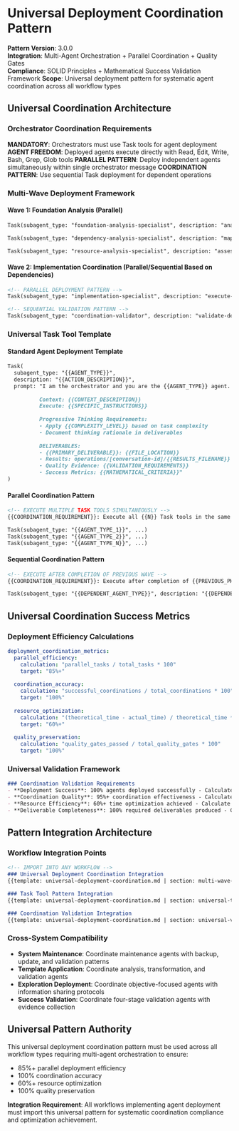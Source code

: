 # Universal Deployment Coordination Pattern

**Pattern Version**: 3.0.0  
**Integration**: Multi-Agent Orchestration + Parallel Coordination + Quality Gates  
**Compliance**: SOLID Principles + Mathematical Success Validation Framework
**Scope**: Universal deployment pattern for systematic agent coordination across all workflow types

## Universal Coordination Architecture

### Orchestrator Coordination Requirements
**MANDATORY**: Orchestrators must use Task tools for agent deployment
**AGENT FREEDOM**: Deployed agents execute directly with Read, Edit, Write, Bash, Grep, Glob tools
**PARALLEL PATTERN**: Deploy independent agents simultaneously within single orchestrator message
**COORDINATION PATTERN**: Use sequential Task deployment for dependent operations

### Multi-Wave Deployment Framework

#### Wave 1: Foundation Analysis (Parallel)
```markdown
Task(subagent_type: "foundation-analysis-specialist", description: "analyze-foundation-requirements", prompt: "I am the orchestrator and you are the foundation-analysis-specialist agent. Execute Targeted Analysis: Analyze foundation requirements for objective achievement. DELIVERABLES: Foundation analysis operations/[conversation-id]/foundation-analysis-results")

Task(subagent_type: "dependency-analysis-specialist", description: "map-deployment-dependencies", prompt: "I am the orchestrator and you are the dependency-analysis-specialist agent. Execute Targeted Analysis: Map deployment dependencies and coordination requirements. DELIVERABLES: Dependency analysis operations/[conversation-id]/dependency-analysis-results")

Task(subagent_type: "resource-analysis-specialist", description: "assess-resource-requirements", prompt: "I am the orchestrator and you are the resource-analysis-specialist agent. Execute Targeted Analysis: Assess resource requirements for deployment coordination. DELIVERABLES: Resource analysis operations/[conversation-id]/resource-analysis-results")
```

#### Wave 2: Implementation Coordination (Parallel/Sequential Based on Dependencies)
```markdown
<!-- PARALLEL DEPLOYMENT PATTERN -->
Task(subagent_type: "implementation-specialist", description: "execute-implementation-coordination", prompt: "I am the orchestrator and you are the implementation-specialist agent. Execute Implementation: Coordinate implementation execution based on foundation analysis. DELIVERABLES: Implementation coordination operations/[conversation-id]/implementation-coordination-results")

<!-- SEQUENTIAL VALIDATION PATTERN -->
Task(subagent_type: "coordination-validator", description: "validate-deployment-coordination", prompt: "I am the orchestrator and you are the coordination-validator agent. Execute Validation: Validate deployment coordination effectiveness and quality. DELIVERABLES: Coordination validation operations/[conversation-id]/coordination-validation-results")
```

### Universal Task Tool Template

#### Standard Agent Deployment Template
```markdown
Task(
  subagent_type: "{{AGENT_TYPE}}",
  description: "{{ACTION_DESCRIPTION}}",
  prompt: "I am the orchestrator and you are the {{AGENT_TYPE}} agent.
          
          Context: {{CONTEXT_DESCRIPTION}}
          Execute: {{SPECIFIC_INSTRUCTIONS}}
          
          Progressive Thinking Requirements:
          - Apply {{COMPLEXITY_LEVEL}} based on task complexity
          - Document thinking rationale in deliverables
          
          DELIVERABLES:
          - {{PRIMARY_DELIVERABLE}}: {{FILE_LOCATION}}
          - Results: operations/[conversation-id]/{{RESULTS_FILENAME}}
          - Quality Evidence: {{VALIDATION_REQUIREMENTS}}
          - Success Metrics: {{MATHEMATICAL_CRITERIA}}"
)
```

#### Parallel Coordination Pattern
```markdown
<!-- EXECUTE MULTIPLE TASK TOOLS SIMULTANEOUSLY -->
{{COORDINATION_REQUIREMENT}}: Execute all {{N}} Task tools in the same message for parallel deployment

Task(subagent_type: "{{AGENT_TYPE_1}}", ...)
Task(subagent_type: "{{AGENT_TYPE_2}}", ...)
Task(subagent_type: "{{AGENT_TYPE_N}}", ...)
```

#### Sequential Coordination Pattern  
```markdown
<!-- EXECUTE AFTER COMPLETION OF PREVIOUS WAVE -->
{{COORDINATION_REQUIREMENT}}: Execute after completion of {{PREVIOUS_PHASE}}

Task(subagent_type: "{{DEPENDENT_AGENT_TYPE}}", description: "{{DEPENDENT_ACTION}}", prompt: "Execute based on results from {{PREVIOUS_PHASE}}. DELIVERABLES: {{DEPENDENT_DELIVERABLES}}")
```

## Universal Coordination Success Metrics

### Deployment Efficiency Calculations
```yaml
deployment_coordination_metrics:
  parallel_efficiency:
    calculation: "parallel_tasks / total_tasks * 100"
    target: "85%+"
  
  coordination_accuracy:
    calculation: "successful_coordinations / total_coordinations * 100"
    target: "100%"
  
  resource_optimization:
    calculation: "(theoretical_time - actual_time) / theoretical_time * 100"
    target: "60%+"
  
  quality_preservation:
    calculation: "quality_gates_passed / total_quality_gates * 100"
    target: "100%"
```

### Universal Validation Framework
```markdown
### Coordination Validation Requirements
- **Deployment Success**: 100% agents deployed successfully - Calculate as deployed_agents / planned_agents * 100
- **Coordination Quality**: 95%+ coordination effectiveness - Calculate as successful_coordinations / total_coordination_attempts * 100  
- **Resource Efficiency**: 60%+ time optimization achieved - Calculate as (sequential_time - parallel_time) / sequential_time * 100
- **Deliverable Completeness**: 100% required deliverables produced - Calculate as delivered_outputs / required_outputs * 100
```

## Pattern Integration Architecture

### Workflow Integration Points
```markdown
<!-- IMPORT INTO ANY WORKFLOW -->
### Universal Deployment Coordination Integration
{{template: universal-deployment-coordination.md | section: multi-wave-deployment-framework}}

### Task Tool Pattern Integration  
{{template: universal-deployment-coordination.md | section: universal-task-tool-template}}

### Coordination Validation Integration
{{template: universal-deployment-coordination.md | section: universal-validation-framework}}
```

### Cross-System Compatibility
- **System Maintenance**: Coordinate maintenance agents with backup, update, and validation patterns
- **Template Application**: Coordinate analysis, transformation, and validation agents  
- **Exploration Deployment**: Coordinate objective-focused agents with information sharing protocols
- **Success Validation**: Coordinate four-stage validation agents with evidence collection

## Universal Pattern Authority
This universal deployment coordination pattern must be used across all workflow types requiring multi-agent orchestration to ensure:
- 85%+ parallel deployment efficiency
- 100% coordination accuracy 
- 60%+ resource optimization
- 100% quality preservation

**Integration Requirement**: All workflows implementing agent deployment must import this universal pattern for systematic coordination compliance and optimization achievement.